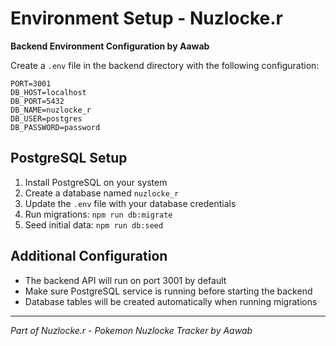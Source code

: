 # Environment Setup - Nuzlocke.r

**Backend Environment Configuration by Aawab**

Create a `.env` file in the backend directory with the following configuration:

```env
PORT=3001
DB_HOST=localhost
DB_PORT=5432
DB_NAME=nuzlocke_r
DB_USER=postgres
DB_PASSWORD=password
```

## PostgreSQL Setup

1. Install PostgreSQL on your system
2. Create a database named `nuzlocke_r`
3. Update the `.env` file with your database credentials
4. Run migrations: `npm run db:migrate`
5. Seed initial data: `npm run db:seed`

## Additional Configuration

- The backend API will run on port 3001 by default
- Make sure PostgreSQL service is running before starting the backend
- Database tables will be created automatically when running migrations

---

*Part of Nuzlocke.r - Pokemon Nuzlocke Tracker by Aawab* 